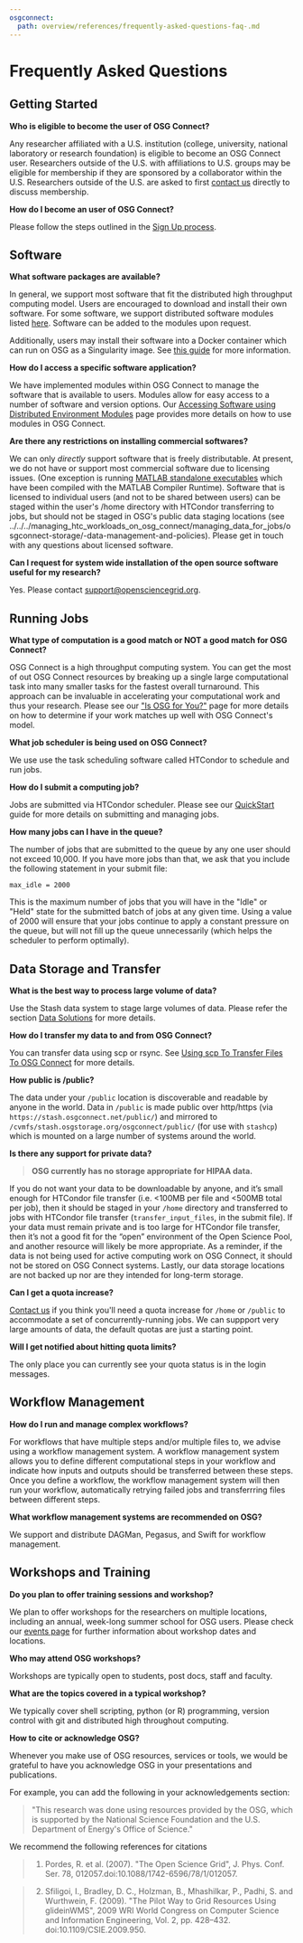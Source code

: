 ```yaml
---
osgconnect:
  path: overview/references/frequently-asked-questions-faq-.md
---
```


Frequently Asked Questions 
====================================



## Getting Started
   
**Who is eligible to become the user of OSG Connect?**

Any researcher affiliated with a U.S. institution (college, university, national laboratory or research foundation) is eligible to become an OSG Connect user. Researchers outside of the U.S. with affiliations to U.S. groups may be eligible for membership if they are sponsored by a collaborator within the U.S. Researchers outside of the U.S. are asked to first
[contact us](mailto:support@opensciencegrid.org) directly to discuss membership.

**How do I become an user of OSG Connect?**

Please follow the steps outlined in the [Sign Up process](http://osgconnect.net/signup). 

## Software
   
**What software packages are available?**

In general, we support most software that fit the distributed high throughput computing model. Users are encouraged to download and install their own software. For some software, we support distributed software modules listed [here](../../../managing_htc_workloads_on_osg_connect/using_software_on_the_osg/software-request/). Software can be added to the modules upon request. 
 
Additionally, users may install their software into a Docker container which can run on OSG as a Singularity image.  See [this guide](../../../managing_htc_workloads_on_osg_connect/using_software_on_the_osg/available-containers-list/) for more information. 

**How do I access a specific software application?**

We have implemented modules within OSG Connect to manage the software that is available to users. Modules allow for easy access to a number of software and version options. Our [Accessing Software using Distributed Environment Modules](../../../managing_htc_workloads_on_osg_connect/using_software_on_the_osg/software-request/) page provides more details on how to use modules in OSG Connect.
 
**Are there any restrictions on installing commercial softwares?**

We can only *directly* support software that is freely distributable. At present, we do not have or support most commercial software due to licensing issues. (One exception is running [MATLAB standalone executables](../../../software_examples_for_osg/matlab_runtime/tutorial-matlab-HelloWorld/) which have been compiled with the MATLAB Compiler Runtime).  Software that is licensed to individual users (and not to be shared between users) can be staged within the user's /home directory with HTCondor transferring to jobs, but should not be staged in OSG's public data staging locations (see ../../../managing_htc_workloads_on_osg_connect/managing_data_for_jobs/osgconnect-storage/-data-management-and-policies). Please get in touch with any questions about licensed software.

 
**Can I request for system wide installation of the open source software useful for my research?**

Yes. Please contact <support@opensciencegrid.org>.  
   
## Running Jobs
   
**What type of computation is a good match or NOT a good match for OSG Connect?**

OSG Connect is a high throughput computing system. You can get the most of out OSG Connect resources by breaking up a 
single large computational task into many smaller tasks for the fastest overall turnaround. This approach can be 
invaluable in accelerating your computational work and thus your research. Please see our ["Is OSG for You?"](../../../overview/welcome_and_account_setup/is-it-for-you/) page for more details on how to determine if your work matches up well with OSG Connect's model.

**What job scheduler is being used on OSG Connect?**

We use use the task scheduling software called HTCondor to schedule and run jobs.
 
**How do I submit a computing job?**

Jobs are submitted via HTCondor scheduler. Please see our [QuickStart](http://support.opensciencegrid.org/support/solutions/articl../../../../managing_htc_workloads_on_osg_connect/submitting_htc_workloads_with_htcondor/tutorial-quickstart/) guide for more details on submitting and managing jobs.

**How many jobs can I have in the queue?**

The number of jobs that are submitted to the queue by any one user should not exceed 10,000. If you have more jobs than that, we ask that you include the following statement in your submit file: 

`max_idle = 2000`  

This is the maximum number of jobs that you will have in the "Idle" or "Held" state for the submitted batch of jobs at any given time.  Using a value of 2000 will ensure that your jobs continue to apply a constant pressure on the queue, but will not fill up the queue unnecessarily (which helps the scheduler to perform optimally).  

## Data Storage and Transfer
   
**What is the best way to process large volume of data?**

Use the Stash data system to stage large volumes of data. Please refer the section [Data Solutions](http://support.opensciencegrid.org/support/solutions/folders/5000262152) for more details. 
 
**How do I transfer my data to and from OSG Connect?**

You can transfer data using scp or rsync. See [Using scp To Transfer Files To OSG Connect](../../../managing_htc_workloads_on_osg_connect/managing_data_for_jobs/scp/) for more details.

**How public is /public?**

The data under your `/public` location is discoverable and readable by anyone in the world. Data in `/public` is made public over http/https (via `https://stash.osgconnect.net/public/`) and mirrored to `/cvmfs/stash.osgstorage.org/osgconnect/public/` (for use with `stashcp`) which is mounted on a large number of systems around the world.

**Is there any support for private data?**

>**OSG currently has no storage appropriate for HIPAA data.**

If you do not want your data to be downloadable by anyone, and it’s small enough for HTCondor file transfer (i.e. <100MB per file and <500MB total per job), then it should be staged in your `/home` directory and transferred to jobs with HTCondor file transfer (`transfer_input_files`, in the submit file). If your data must remain private and is too large for HTCondor file transfer, then it’s not a good fit for the “open” environment of the Open Science Pool, and another resource will likely be more appropriate. As a reminder, if the data is not being used for active computing work on OSG Connect, it should not be stored on OSG Connect systems. Lastly, our data storage locations are not backed up nor are they intended for long-term storage.

**Can I get a quota increase?**

[Contact us](mailto:support@opensciencegrid.org) if you think you'll need a quota increase for `/home` or `/public` to accommodate a set of concurrently-running jobs. We can suppport very large amounts of data, the default quotas are just a starting point.

**Will I get notified about hitting quota limits?**

The only place you can currently see your quota status is in the login messages.
    
## Workflow Management

**How do I run and manage complex workflows?**

For workflows that have multiple steps and/or multiple files to, we advise using a workflow management system. A workflow management system allows you to define different computational steps in your workflow and indicate how inputs and outputs should be transferred between these steps. Once you define a workflow, the workflow management system will then run your workflow, automatically retrying failed jobs and transferrring files between different steps.

**What workflow management systems are recommended on OSG?**

We support and distribute DAGMan, Pegasus, and Swift for workflow management.

## Workshops and Training
   
**Do you plan to offer training sessions and workshop?**

We plan to offer workshops for the researchers on multiple locations, including an annual, week-long summer school for OSG users. Please check our [events page](https://support.opensciencegrid.org/support/solutions/5000161177) for further information about workshop dates and locations. 
 
**Who may attend OSG workshops?**

Workshops are typically open to students, post docs, staff and faculty.
 
**What are the topics covered in a typical workshop?**

We typically cover shell scripting, python (or R) programming, version control with git and distributed high throughout computing.  

**How to cite or acknowledge OSG?**

Whenever you make use of OSG resources, services or tools, we would be grateful to have you acknowledge OSG in your presentations and publications. 

For example, you can add the following in your acknowledgements section:
 
> "This research was done using resources provided by the OSG, which is supported by the National Science Foundation and the U.S. Department of Energy's Office of Science." 

We recommend the following references for citations

> 1) Pordes, R. et al. (2007). "The Open Science Grid", J. Phys. Conf. Ser. 78, 012057.doi:10.1088/1742-6596/78/1/012057.

> 2) Sfiligoi, I., Bradley, D. C., Holzman, B., Mhashilkar, P., Padhi, S. and Wurthwein, F. (2009). "The Pilot Way to Grid Resources Using glideinWMS", 2009 WRI World Congress on Computer Science and Information Engineering, Vol. 2, pp. 428–432. doi:10.1109/CSIE.2009.950.